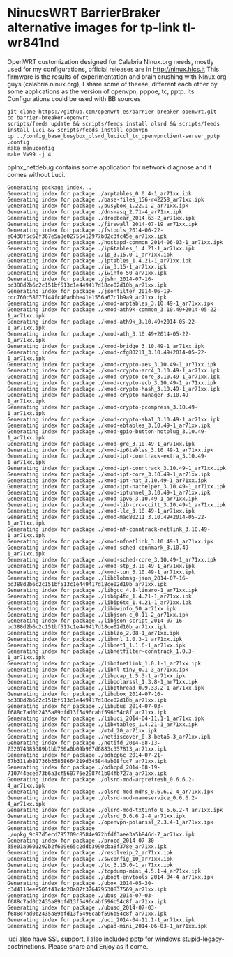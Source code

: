 NinucsWRT BarrierBraker alternative images for tp-link tl-wr841nd
========================================================================
OpenWRT customization designed for Calabria Ninux.org needs, mostly used for my configurations, official releases are in http://ninux.hlcs.it
This firmware is the results of experimentation and brain crushing with Ninux.org guys (calabria.ninux.org), 
I share some of theese, different each other by some applications as the version of openvpn, pppoe, tc, pptp. Its Configurations could be used with BB sources

    git clone https://github.com/openwrt-es/barrier-breaker-openwrt.git
    cd barrier-breaker-openwrt
    scripts/feeds update && scripts/feeds install olsrd && scripts/feeds install luci && scripts/feeds install openvpn
    cp ../config_base_busybox_olsrd_luciccl_tc_openvpnclient-server_pptp .config
    make menuconfig
    make V=99 -j 4
    
pplnx_netdebug contains some application for network diagnose and it comes without Luci.
    
    Generating package index...
    Generating index for package ./arptables_0.0.4-1_ar71xx.ipk
    Generating index for package ./base-files_156-r42258_ar71xx.ipk
    Generating index for package ./busybox_1.22.1-2_ar71xx.ipk
    Generating index for package ./dnsmasq_2.71-4_ar71xx.ipk
    Generating index for package ./dropbear_2014.63-2_ar71xx.ipk
    Generating index for package ./firewall_2014-07-19_ar71xx.ipk
    Generating index for package ./fstools_2014-06-22-e0430f5c62f367e5a8e02755412977b02c3fc45e_ar71xx.ipk
    Generating index for package ./hostapd-common_2014-06-03-1_ar71xx.ipk
    Generating index for package ./ip6tables_1.4.21-1_ar71xx.ipk
    Generating index for package ./ip_3.15.0-1_ar71xx.ipk
    Generating index for package ./iptables_1.4.21-1_ar71xx.ipk
    Generating index for package ./iw_3.15-1_ar71xx.ipk
    Generating index for package ./iwinfo_50_ar71xx.ipk
    Generating index for package ./jshn_2014-07-16-bd388d2b6c2c151bf513c1e449417d18ce02d10b_ar71xx.ipk
    Generating index for package ./jsonfilter_2014-06-19-cdc760c58077f44fc40adbbe41e1556a67c1b9a9_ar71xx.ipk
    Generating index for package ./kmod-arptables_3.10.49-1_ar71xx.ipk
    Generating index for package ./kmod-ath9k-common_3.10.49+2014-05-22-1_ar71xx.ipk
    Generating index for package ./kmod-ath9k_3.10.49+2014-05-22-1_ar71xx.ipk
    Generating index for package ./kmod-ath_3.10.49+2014-05-22-1_ar71xx.ipk
    Generating index for package ./kmod-bridge_3.10.49-1_ar71xx.ipk
    Generating index for package ./kmod-cfg80211_3.10.49+2014-05-22-1_ar71xx.ipk
    Generating index for package ./kmod-crypto-aes_3.10.49-1_ar71xx.ipk
    Generating index for package ./kmod-crypto-arc4_3.10.49-1_ar71xx.ipk
    Generating index for package ./kmod-crypto-core_3.10.49-1_ar71xx.ipk
    Generating index for package ./kmod-crypto-ecb_3.10.49-1_ar71xx.ipk
    Generating index for package ./kmod-crypto-hash_3.10.49-1_ar71xx.ipk
    Generating index for package ./kmod-crypto-manager_3.10.49-1_ar71xx.ipk
    Generating index for package ./kmod-crypto-pcompress_3.10.49-1_ar71xx.ipk
    Generating index for package ./kmod-crypto-sha1_3.10.49-1_ar71xx.ipk
    Generating index for package ./kmod-ebtables_3.10.49-1_ar71xx.ipk
    Generating index for package ./kmod-gpio-button-hotplug_3.10.49-1_ar71xx.ipk
    Generating index for package ./kmod-gre_3.10.49-1_ar71xx.ipk
    Generating index for package ./kmod-ip6tables_3.10.49-1_ar71xx.ipk
    Generating index for package ./kmod-ipt-conntrack-extra_3.10.49-1_ar71xx.ipk
    Generating index for package ./kmod-ipt-conntrack_3.10.49-1_ar71xx.ipk
    Generating index for package ./kmod-ipt-core_3.10.49-1_ar71xx.ipk
    Generating index for package ./kmod-ipt-nat_3.10.49-1_ar71xx.ipk
    Generating index for package ./kmod-ipt-nathelper_3.10.49-1_ar71xx.ipk
    Generating index for package ./kmod-iptunnel_3.10.49-1_ar71xx.ipk
    Generating index for package ./kmod-ipv6_3.10.49-1_ar71xx.ipk
    Generating index for package ./kmod-lib-crc-ccitt_3.10.49-1_ar71xx.ipk
    Generating index for package ./kmod-llc_3.10.49-1_ar71xx.ipk
    Generating index for package ./kmod-mac80211_3.10.49+2014-05-22-1_ar71xx.ipk
    Generating index for package ./kmod-nf-conntrack-netlink_3.10.49-1_ar71xx.ipk
    Generating index for package ./kmod-nfnetlink_3.10.49-1_ar71xx.ipk
    Generating index for package ./kmod-sched-connmark_3.10.49-1_ar71xx.ipk
    Generating index for package ./kmod-sched-core_3.10.49-1_ar71xx.ipk
    Generating index for package ./kmod-stp_3.10.49-1_ar71xx.ipk
    Generating index for package ./kmod-tun_3.10.49-1_ar71xx.ipk
    Generating index for package ./libblobmsg-json_2014-07-16-bd388d2b6c2c151bf513c1e449417d18ce02d10b_ar71xx.ipk
    Generating index for package ./libgcc_4.8-linaro-1_ar71xx.ipk
    Generating index for package ./libip4tc_1.4.21-1_ar71xx.ipk
    Generating index for package ./libip6tc_1.4.21-1_ar71xx.ipk
    Generating index for package ./libiwinfo_50_ar71xx.ipk
    Generating index for package ./libjson-c_0.11-2_ar71xx.ipk
    Generating index for package ./libjson-script_2014-07-16-bd388d2b6c2c151bf513c1e449417d18ce02d10b_ar71xx.ipk
    Generating index for package ./liblzo_2.08-1_ar71xx.ipk
    Generating index for package ./libmnl_1.0.3-1_ar71xx.ipk
    Generating index for package ./libnet1_1.1.6-1_ar71xx.ipk
    Generating index for package ./libnetfilter-conntrack_1.0.3-1_ar71xx.ipk
    Generating index for package ./libnfnetlink_1.0.1-1_ar71xx.ipk
    Generating index for package ./libnl-tiny_0.1-3_ar71xx.ipk
    Generating index for package ./libpcap_1.5.3-1_ar71xx.ipk
    Generating index for package ./libpolarssl_1.3.8-1_ar71xx.ipk
    Generating index for package ./libpthread_0.9.33.2-1_ar71xx.ipk
    Generating index for package ./libubox_2014-07-16-bd388d2b6c2c151bf513c1e449417d18ce02d10b_ar71xx.ipk
    Generating index for package ./libubus_2014-07-03-f688c7ad0b2435a89bfd13f5496cabf596b54c8f_ar71xx.ipk
    Generating index for package ./libuci_2014-04-11.1-1_ar71xx.ipk
    Generating index for package ./libxtables_1.4.21-1_ar71xx.ipk
    Generating index for package ./mtd_20_ar71xx.ipk
    Generating index for package ./netdiscover_0.3-beta6-3_ar71xx.ipk
    Generating index for package ./netifd_2014-08-13-732074385389b1bb766a0b09b967d6883c357813_ar71xx.ipk
    Generating index for package ./odhcp6c_2014-07-21-67b311ab81736b35858664219d345844ab08fcc7_ar71xx.ipk
    Generating index for package ./odhcpd_2014-08-19-710744ecea73b6a3cf560776e298741b04fb727a_ar71xx.ipk
    Generating index for package ./olsrd-mod-arprefresh_0.6.6.2-4_ar71xx.ipk
    Generating index for package ./olsrd-mod-mdns_0.6.6.2-4_ar71xx.ipk
    Generating index for package ./olsrd-mod-nameservice_0.6.6.2-4_ar71xx.ipk
    Generating index for package ./olsrd-mod-txtinfo_0.6.6.2-4_ar71xx.ipk
    Generating index for package ./olsrd_0.6.6.2-4_ar71xx.ipk
    Generating index for package ./openvpn-polarssl_2.3.4-1_ar71xx.ipk
    Generating index for package ./opkg_9c97d5ecd795709c8584e972bfdf3aee3a5b846d-7_ar71xx.ipk
    Generating index for package ./procd_2014-07-30-35e01a9601292b2f609e65c2ddb3990cba8f378e_ar71xx.ipk
    Generating index for package ./resolveip_2_ar71xx.ipk
    Generating index for package ./swconfig_10_ar71xx.ipk
    Generating index for package ./tc_3.15.0-1_ar71xx.ipk
    Generating index for package ./tcpdump-mini_4.5.1-4_ar71xx.ipk
    Generating index for package ./uboot-envtools_2014.04-4_ar71xx.ipk
    Generating index for package ./ubox_2014-05-30-c3d4118eee505f41c4d20a87f326479530837569_ar71xx.ipk
    Generating index for package ./ubus_2014-07-03-f688c7ad0b2435a89bfd13f5496cabf596b54c8f_ar71xx.ipk
    Generating index for package ./ubusd_2014-07-03-f688c7ad0b2435a89bfd13f5496cabf596b54c8f_ar71xx.ipk
    Generating index for package ./uci_2014-04-11.1-1_ar71xx.ipk
    Generating index for package ./wpad-mini_2014-06-03-1_ar71xx.ipk
    
luci also have SSL support, I also included pptp for windows stupid-legacy-costrinctions.
Please share and Enjoy as it come.
